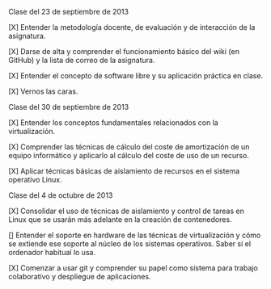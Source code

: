 Clase del 23 de septiembre de 2013

[X] Entender la metodología docente, de evaluación y de interacción de la asignatura.

[X] Darse de alta y comprender el funcionamiento básico del wiki (en GitHub) y la lista de correo de la asignatura.

[X] Entender el concepto de software libre y su aplicación práctica en clase.

[X] Vernos las caras.

Clase del 30 de septiembre de 2013

[X] Entender los conceptos fundamentales relacionados con la virtualización.

[X] Comprender las técnicas de cálculo del coste de amortización de un equipo informático y aplicarlo al cálculo del coste de uso de un recurso.

[X] Aplicar técnicas básicas de aislamiento de recursos en el sistema operativo Linux.

Clase del 4 de octubre de 2013

[X] Consolidar el uso de técnicas de aislamiento y control de tareas en Linux que se usarán más adelante en la creación de contenedores.

[] Entender el soporte en hardware de las técnicas de virtualización y cómo se extiende ese soporte al núcleo de los sistemas operativos. Saber si el ordenador habitual lo usa.

[X] Comenzar a usar git y comprender su papel como sistema para trabajo colaborativo y despliegue de aplicaciones.
